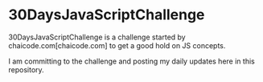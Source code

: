 # 30DaysJavaScriptChallenge
30DaysJavaScriptChallenge is a challenge started by chaicode.com[chaicode.com] to get a good hold on JS concepts.

I am committing to the challenge and posting my daily updates here in this repository.
